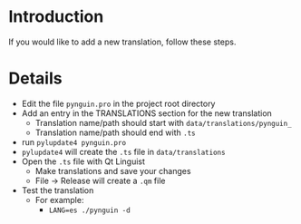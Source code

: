 # Introduction #

If you would like to add a new translation, follow these steps.


# Details #

  * Edit the file `pynguin.pro` in the project root directory
  * Add an entry in the TRANSLATIONS section for the new translation
    * Translation name/path should start with `data/translations/pynguin_`
    * Translation name/path should end with `.ts`
  * run `pylupdate4 pynguin.pro`
  * `pylupdate4` will create the `.ts` file in `data/translations`
  * Open the `.ts` file with Qt Linguist
    * Make translations and save your changes
    * File -> Release will create a `.qm` file
  * Test the translation
    * For example:
      * `LANG=es ./pynguin -d`